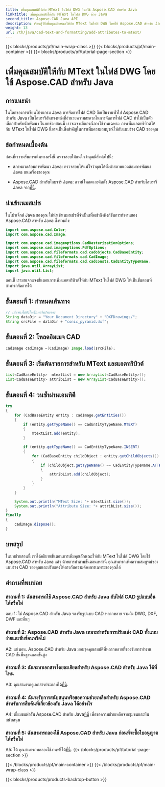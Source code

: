 ```yaml
---
title: เพิ่มคุณสมบัติให้กับ MText ในไฟล์ DWG โดยใช้ Aspose.CAD สำหรับ Java
linktitle: เพิ่มคุณสมบัติให้กับ MText ในไฟล์ DWG ด้วย Java
second_title: Aspose.CAD Java API
description: เรียนรู้วิธีเพิ่มคุณลักษณะให้กับ MText ในไฟล์ DWG โดยใช้ Aspose.CAD สำหรับ Java ยกระดับภาพวาด CAD ของคุณด้วยคำแนะนำทีละขั้นตอนนี้
weight: 13
url: /th/java/cad-text-and-formatting/add-attributes-to-mtext/
---
```


{{< blocks/products/pf/main-wrap-class >}}
{{< blocks/products/pf/main-container >}}
{{< blocks/products/pf/tutorial-page-section >}}

# เพิ่มคุณสมบัติให้กับ MText ในไฟล์ DWG โดยใช้ Aspose.CAD สำหรับ Java

## การแนะนำ

ในโลกของการเขียนโปรแกรม Java การจัดการไฟล์ CAD ถือเป็นงานทั่วไป Aspose.CAD สำหรับ Java เป็นไลบรารีอันทรงพลังที่อำนวยความสะดวกในการจัดการไฟล์ CAD ทำให้เป็นตัวเลือกสำหรับนักพัฒนา ในบทช่วยสอนนี้ เราจะเจาะลึกกรณีการใช้งานเฉพาะ: การเพิ่มแอตทริบิวต์ให้กับ MText ในไฟล์ DWG นี่อาจเป็นสิ่งสำคัญในการเพิ่มความสมบูรณ์ให้กับแบบร่าง CAD ของคุณ

## ข้อกำหนดเบื้องต้น

ก่อนที่เราจะเริ่มการเดินทางครั้งนี้ ตรวจสอบให้แน่ใจว่าคุณมีสิ่งต่อไปนี้:

- สภาพแวดล้อมการพัฒนา Java: ตรวจสอบให้แน่ใจว่าคุณได้ตั้งค่าสภาพแวดล้อมการพัฒนา Java บนเครื่องของคุณ

- Aspose.CAD สำหรับไลบรารี Java: ดาวน์โหลดและติดตั้ง Aspose.CAD สำหรับไลบรารี Java จาก[ที่นี่](https://releases.aspose.com/cad/java/).

## นำเข้าเนมสเปซ

ในโปรเจ็กต์ Java ของคุณ ให้นำเข้าเนมสเปซที่จำเป็นเพื่อเข้าถึงฟังก์ชันการทำงานของ Aspose.CAD สำหรับ Java ซึ่งรวมถึง:

```java
import com.aspose.cad.Color;
import com.aspose.cad.Image;

import com.aspose.cad.imageoptions.CadRasterizationOptions;
import com.aspose.cad.imageoptions.PdfOptions;
import com.aspose.cad.fileformats.cad.cadobjects.CadBaseEntity;
import com.aspose.cad.fileformats.cad.CadImage;
import com.aspose.cad.fileformats.cad.cadconsts.CadEntityTypeName;
import java.util.ArrayList;
import java.util.List;
```

ตอนนี้ เรามาแจกแจงขั้นตอนการเพิ่มแอตทริบิวต์ให้กับ MText ในไฟล์ DWG ให้เป็นขั้นตอนที่สามารถจัดการได้

## ขั้นตอนที่ 1: กำหนดเส้นทาง

```java
// เส้นทางไปยังไดเร็กทอรีทรัพยากร
String dataDir = "Your Document Directory" + "DXFDrawings/";
String srcFile = dataDir + "conic_pyramid.dxf";
```

## ขั้นตอนที่ 2: โหลดอิมเมจ CAD

```java
CadImage cadImage =(CadImage) Image.load(srcFile);
```

## ขั้นตอนที่ 3: เริ่มต้นรายการสำหรับ MText และแอตทริบิวต์

```java
List<CadBaseEntity>  mtextList = new ArrayList<CadBaseEntity>();
List<CadBaseEntity> attribList = new ArrayList<CadBaseEntity>();
```

## ขั้นตอนที่ 4: วนซ้ำผ่านเอนทิตี

```java
try
{
    for (CadBaseEntity entity : cadImage.getEntities())
    {
        if (entity.getTypeName() == CadEntityTypeName.MTEXT)
        {
            mtextList.add(entity);
        }

        if (entity.getTypeName() == CadEntityTypeName.INSERT)
        {
            for (CadBaseEntity childObject : entity.getChildObjects())
            {
                if (childObject.getTypeName() == CadEntityTypeName.ATTRIB)
                {
                    attribList.add(childObject);
                }
            }
        }
    }

    System.out.println("MText Size: "+ mtextList.size());
    System.out.println("Attribute Size: "+ attribList.size());
}
finally
{
    cadImage.dispose();
}
```

## บทสรุป

ในบทช่วยสอนนี้ เราได้อธิบายขั้นตอนการเพิ่มคุณลักษณะให้กับ MText ในไฟล์ DWG โดยใช้ Aspose.CAD สำหรับ Java แล้ว ด้วยการทำตามขั้นตอนเหล่านี้ คุณสามารถเพิ่มความสมบูรณ์ของแบบร่าง CAD ของคุณและปรับแต่งให้ตรงกับความต้องการเฉพาะของคุณได้

## คำถามที่พบบ่อย

### คำถามที่ 1: ฉันสามารถใช้ Aspose.CAD สำหรับ Java กับไฟล์ CAD รูปแบบอื่นได้หรือไม่

ตอบ 1: ใช่ Aspose.CAD สำหรับ Java รองรับรูปแบบ CAD หลากหลาย รวมถึง DWG, DXF, DWF และอื่นๆ

### คำถามที่ 2: Aspose.CAD สำหรับ Java เหมาะสำหรับการปรับแต่ง CAD ทั้งแบบง่ายและซับซ้อนหรือไม่

A2: แน่นอน. Aspose.CAD สำหรับ Java มอบชุดคุณสมบัติที่หลากหลายที่รองรับการทำงาน CAD ขั้นพื้นฐานและขั้นสูง

### คำถามที่ 3: ฉันจะหาเอกสารโดยละเอียดสำหรับ Aspose.CAD สำหรับ Java ได้ที่ไหน

A3: คุณสามารถดูเอกสารประกอบได้[ที่นี่](https://reference.aspose.com/cad/java/).

### คำถามที่ 4: ฉันจะรับการสนับสนุนหรือขอความช่วยเหลือสำหรับ Aspose.CAD สำหรับการสืบค้นที่เกี่ยวข้องกับ Java ได้อย่างไร

 A4: เยี่ยมชมฟอรั่ม Aspose.CAD สำหรับ Java[ที่นี่](https://forum.aspose.com/c/cad/19) เพื่อขอความช่วยเหลือจากชุมชนและทีมสนับสนุน

### คำถามที่ 5: ฉันสามารถลองใช้ Aspose.CAD สำหรับ Java ก่อนที่จะซื้อใบอนุญาตได้หรือไม่

 A5: ได้ คุณสามารถทดลองใช้งานฟรีได้[ที่นี่](https://releases.aspose.com/).
{{< /blocks/products/pf/tutorial-page-section >}}

{{< /blocks/products/pf/main-container >}}
{{< /blocks/products/pf/main-wrap-class >}}

{{< blocks/products/products-backtop-button >}}
